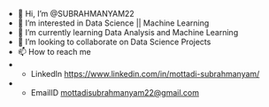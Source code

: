 - 👋 Hi, I’m @SUBRAHMANYAM22
- 👀 I’m interested in Data Science || Machine Learning
- 🌱 I’m currently learning Data Analysis and Machine Learning
- 💞️ I’m looking to collaborate on Data Science Projects
- 📫 How to reach me 
- * LinkedIn https://www.linkedin.com/in/mottadi-subrahmanyam/
- * EmailID  mottadisubrahmanyam22@gmail.com

<!---
SUBRAHMANYAM22/SUBRAHMANYAM22 is a ✨ special ✨ repository because its `README.md` (this file) appears on your GitHub profile.
You can click the Preview link to take a look at your changes.
--->
